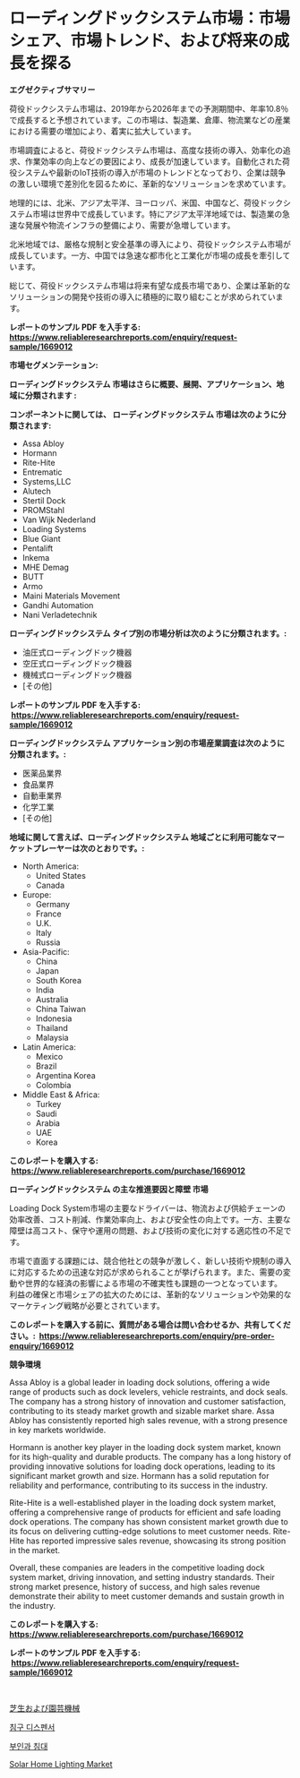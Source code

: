 <p><h1>ローディングドックシステム市場：市場シェア、市場トレンド、および将来の成長を探る</h1></p><p><strong>エグゼクティブサマリー</strong></p>
<p><p>荷役ドックシステム市場は、2019年から2026年までの予測期間中、年率10.8％で成長すると予想されています。この市場は、製造業、倉庫、物流業などの産業における需要の増加により、着実に拡大しています。</p><p>市場調査によると、荷役ドックシステム市場は、高度な技術の導入、効率化の追求、作業効率の向上などの要因により、成長が加速しています。自動化された荷役システムや最新のIoT技術の導入が市場のトレンドとなっており、企業は競争の激しい環境で差別化を図るために、革新的なソリューションを求めています。</p><p>地理的には、北米、アジア太平洋、ヨーロッパ、米国、中国など、荷役ドックシステム市場は世界中で成長しています。特にアジア太平洋地域では、製造業の急速な発展や物流インフラの整備により、需要が急増しています。</p><p>北米地域では、厳格な規制と安全基準の導入により、荷役ドックシステム市場が成長しています。一方、中国では急速な都市化と工業化が市場の成長を牽引しています。</p><p>総じて、荷役ドックシステム市場は将来有望な成長市場であり、企業は革新的なソリューションの開発や技術の導入に積極的に取り組むことが求められています。</p></p>
<p><strong>レポートのサンプル PDF を入手する: <a href="https://www.reliableresearchreports.com/enquiry/request-sample/1669012">https://www.reliableresearchreports.com/enquiry/request-sample/1669012</a></strong></p>
<p><strong>市場セグメンテーション:</strong></p>
<p><strong> ローディングドックシステム 市場はさらに概要、展開、アプリケーション、地域に分類されます :</strong></p>
<p><strong>コンポーネントに関しては、 ローディングドックシステム 市場は次のように分類されます: &nbsp;</strong></p>
<p><ul><li>Assa Abloy</li><li>Hormann</li><li>Rite-Hite</li><li>Entrematic</li><li>Systems,LLC</li><li>Alutech</li><li>Stertil Dock</li><li>PROMStahl</li><li>Van Wijk Nederland</li><li>Loading Systems</li><li>Blue Giant</li><li>Pentalift</li><li>Inkema</li><li>MHE Demag</li><li>BUTT</li><li>Armo</li><li>Maini Materials Movement</li><li>Gandhi Automation</li><li>Nani Verladetechnik</li></ul></p>
<p><strong> ローディングドックシステム タイプ別の市場分析は次のように分類されます。:</strong></p>
<p><ul><li>油圧式ローディングドック機器</li><li>空圧式ローディングドック機器</li><li>機械式ローディングドック機器</li><li>[その他]</li></ul></p>
<p><strong>レポートのサンプル PDF を入手する: &nbsp;<a href="https://www.reliableresearchreports.com/enquiry/request-sample/1669012">https://www.reliableresearchreports.com/enquiry/request-sample/1669012</a></strong></p>
<p><strong> ローディングドックシステム アプリケーション別の市場産業調査は次のように分類されます。:</strong></p>
<p><ul><li>医薬品業界</li><li>食品業界</li><li>自動車業界</li><li>化学工業</li><li>[その他]</li></ul></p>
<p><strong>地域に関して言えば、ローディングドックシステム 地域ごとに利用可能なマーケットプレーヤーは次のとおりです。:</strong></p>
<p><ul>
    <li>
        North America:
        <ul>
            <li>United States</li>
            <li>Canada</li>
        </ul>
    </li>
    <li>
        Europe:
        <ul>
            <li>Germany</li>
            <li>France</li>
            <li>U.K.</li>
            <li>Italy</li>
            <li>Russia</li>
        </ul>
    </li>
    <li>
        Asia-Pacific:
        <ul>
            <li>China</li>
            <li>Japan</li>
            <li>South Korea</li>
            <li>India</li>
            <li>Australia</li>
            <li>China Taiwan</li>
            <li>Indonesia</li>
            <li>Thailand</li>
            <li>Malaysia</li>
        </ul>
    </li>
    <li>
        Latin America:
        <ul>
            <li>Mexico</li>
            <li>Brazil</li>
            <li>Argentina Korea</li>
            <li>Colombia</li>
        </ul>
    </li>
    <li>
        Middle East & Africa:
        <ul>
            <li>Turkey</li>
            <li>Saudi</li>
            <li>Arabia</li>
            <li>UAE</li>
            <li>Korea</li>
        </ul>
    </li>
    </ul></p>
<p><strong>このレポートを購入する: &nbsp;<a href="https://www.reliableresearchreports.com/purchase/1669012">https://www.reliableresearchreports.com/purchase/1669012</a></strong></p>
<p><strong>ローディングドックシステム の主な推進要因と障壁 市場</strong></p>
<p><p>Loading Dock System市場の主要なドライバーは、物流および供給チェーンの効率改善、コスト削減、作業効率向上、および安全性の向上です。一方、主要な障壁は高コスト、保守や運用の問題、および技術の変化に対する適応性の不足です。</p><p>市場で直面する課題には、競合他社との競争が激しく、新しい技術や規制の導入に対応するための迅速な対応が求められることが挙げられます。また、需要の変動や世界的な経済の影響による市場の不確実性も課題の一つとなっています。 利益の確保と市場シェアの拡大のためには、革新的なソリューションや効果的なマーケティング戦略が必要とされています。</p></p>
<p><strong>このレポートを購入する前に、質問がある場合は問い合わせるか、共有してください。:&nbsp; <a href="https://www.reliableresearchreports.com/enquiry/pre-order-enquiry/1669012">https://www.reliableresearchreports.com/enquiry/pre-order-enquiry/1669012</a></strong></p>
<p><strong>競争環境</strong></p>
<p><p>Assa Abloy is a global leader in loading dock solutions, offering a wide range of products such as dock levelers, vehicle restraints, and dock seals. The company has a strong history of innovation and customer satisfaction, contributing to its steady market growth and sizable market share. Assa Abloy has consistently reported high sales revenue, with a strong presence in key markets worldwide.</p><p>Hormann is another key player in the loading dock system market, known for its high-quality and durable products. The company has a long history of providing innovative solutions for loading dock operations, leading to its significant market growth and size. Hormann has a solid reputation for reliability and performance, contributing to its success in the industry.</p><p>Rite-Hite is a well-established player in the loading dock system market, offering a comprehensive range of products for efficient and safe loading dock operations. The company has shown consistent market growth due to its focus on delivering cutting-edge solutions to meet customer needs. Rite-Hite has reported impressive sales revenue, showcasing its strong position in the market.</p><p>Overall, these companies are leaders in the competitive loading dock system market, driving innovation, and setting industry standards. Their strong market presence, history of success, and high sales revenue demonstrate their ability to meet customer demands and sustain growth in the industry.</p></p>
<p><strong>このレポートを購入する: &nbsp; <a href="https://www.reliableresearchreports.com/purchase/1669012">https://www.reliableresearchreports.com/purchase/1669012</a></strong></p>
<p><strong>レポートのサンプル PDF を入手する: &nbsp;<a href="https://www.reliableresearchreports.com/enquiry/request-sample/1669012">https://www.reliableresearchreports.com/enquiry/request-sample/1669012</a></strong><strong></strong></p>
<p>&nbsp;</p>
<p><p><a href="https://github.com/ReyesKohler20231/Market-Research-Report-List-1/blob/main/171838216279.md">芝生および園芸機械</a></p><p><a href="https://github.com/sammyUltyylrich9067856/Market-Research-Report-List-1/blob/main/401223815144.md">침구 디스펜서</a></p><p><a href="https://github.com/Elenrrera7685/Market-Research-Report-List-1/blob/main/635358015143.md">부인과 침대</a></p><p><a href="https://github.com/Whitneyboyettebo9kiw7yr13/Market-Research-Report-List-1/blob/main/solar-home-lighting-market.md">Solar Home Lighting Market</a></p></p>